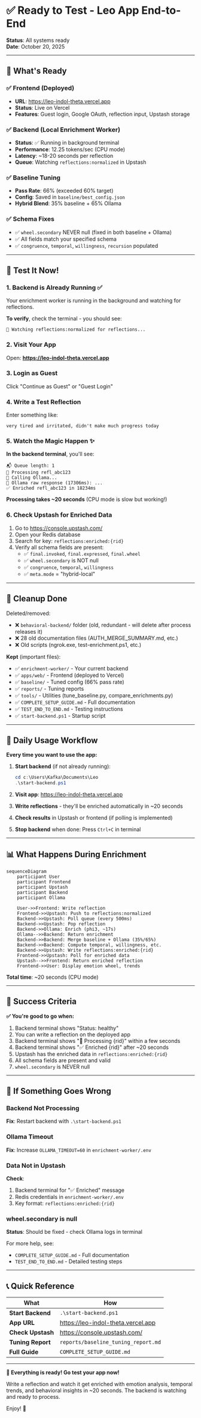 # ✅ Ready to Test - Leo App End-to-End

**Status**: All systems ready  
**Date**: October 20, 2025

---

## 🎯 What's Ready

### ✅ Frontend (Deployed)
- **URL**: https://leo-indol-theta.vercel.app
- **Status**: Live on Vercel
- **Features**: Guest login, Google OAuth, reflection input, Upstash storage

### ✅ Backend (Local Enrichment Worker)
- **Status**: ✅ Running in background terminal
- **Performance**: 12.25 tokens/sec (CPU mode)
- **Latency**: ~18-20 seconds per reflection
- **Queue**: Watching `reflections:normalized` in Upstash

### ✅ Baseline Tuning
- **Pass Rate**: 66% (exceeded 60% target)
- **Config**: Saved in `baseline/best_config.json`
- **Hybrid Blend**: 35% baseline + 65% Ollama

### ✅ Schema Fixes
- ✅ `wheel.secondary` NEVER null (fixed in both baseline + Ollama)
- ✅ All fields match your specified schema
- ✅ `congruence`, `temporal`, `willingness`, `recursion` populated

---

## 🚀 Test It Now!

### 1. Backend is Already Running ✅
Your enrichment worker is running in the background and watching for reflections.

**To verify**, check the terminal - you should see:
```
👀 Watching reflections:normalized for reflections...
```

### 2. Visit Your App
Open: **https://leo-indol-theta.vercel.app**

### 3. Login as Guest
Click "Continue as Guest" or "Guest Login"

### 4. Write a Test Reflection
Enter something like:
```
very tired and irritated, didn't make much progress today
```

### 5. Watch the Magic Happen ✨
**In the backend terminal**, you'll see:
```
📬 Queue length: 1
🔄 Processing refl_abc123
🤖 Calling Ollama...
📝 Ollama raw response (17306ms): ...
✅ Enriched refl_abc123 in 18234ms
```

**Processing takes ~20 seconds** (CPU mode is slow but working!)

### 6. Check Upstash for Enriched Data
1. Go to https://console.upstash.com/
2. Open your Redis database
3. Search for key: `reflections:enriched:{rid}`
4. Verify all schema fields are present:
   - ✅ `final.invoked`, `final.expressed`, `final.wheel`
   - ✅ `wheel.secondary` is NOT null
   - ✅ `congruence`, `temporal`, `willingness`
   - ✅ `meta.mode` = "hybrid-local"

---

## 📁 Cleanup Done

Deleted/removed:
- ❌ `behavioral-backend/` folder (old, redundant - will delete after process releases it)
- ❌ 28 old documentation files (AUTH_MERGE_SUMMARY.md, etc.)
- ❌ Old scripts (ngrok.exe, test-enrichment.ps1, etc.)

**Kept** (important files):
- ✅ `enrichment-worker/` - Your current backend
- ✅ `apps/web/` - Frontend (deployed to Vercel)
- ✅ `baseline/` - Tuned config (66% pass rate)
- ✅ `reports/` - Tuning reports
- ✅ `tools/` - Utilities (tune_baseline.py, compare_enrichments.py)
- ✅ `COMPLETE_SETUP_GUIDE.md` - Full documentation
- ✅ `TEST_END_TO_END.md` - Testing instructions
- ✅ `start-backend.ps1` - Startup script

---

## 🔄 Daily Usage Workflow

**Every time you want to use the app:**

1. **Start backend** (if not already running):
   ```powershell
   cd c:\Users\Kafka\Documents\Leo
   .\start-backend.ps1
   ```

2. **Visit app**: https://leo-indol-theta.vercel.app

3. **Write reflections** - they'll be enriched automatically in ~20 seconds

4. **Check results** in Upstash or frontend (if polling is implemented)

5. **Stop backend** when done: Press `Ctrl+C` in terminal

---

## 📊 What Happens During Enrichment

```mermaid
sequenceDiagram
    participant User
    participant Frontend
    participant Upstash
    participant Backend
    participant Ollama

    User->>Frontend: Write reflection
    Frontend->>Upstash: Push to reflections:normalized
    Backend->>Upstash: Poll queue (every 500ms)
    Backend->>Upstash: Pop reflection
    Backend->>Ollama: Enrich (phi3, ~17s)
    Ollama-->>Backend: Return enrichment
    Backend->>Backend: Merge baseline + Ollama (35%/65%)
    Backend->>Backend: Compute temporal, willingness, etc.
    Backend->>Upstash: Write reflections:enriched:{rid}
    Frontend->>Upstash: Poll for enriched data
    Upstash-->>Frontend: Return enriched reflection
    Frontend->>User: Display emotion wheel, trends
```

**Total time**: ~20 seconds (CPU mode)

---

## 🎯 Success Criteria

**✅ You're good to go when:**

1. Backend terminal shows "Status: healthy"
2. You can write a reflection on the deployed app
3. Backend terminal shows "🔄 Processing {rid}" within a few seconds
4. Backend terminal shows "✅ Enriched {rid}" after ~20 seconds
5. Upstash has the enriched data in `reflections:enriched:{rid}`
6. All schema fields are present and valid
7. `wheel.secondary` is NEVER null

---

## 🐛 If Something Goes Wrong

### Backend Not Processing
**Fix**: Restart backend with `.\start-backend.ps1`

### Ollama Timeout
**Fix**: Increase `OLLAMA_TIMEOUT=60` in `enrichment-worker/.env`

### Data Not in Upstash
**Check**: 
1. Backend terminal for "✅ Enriched" message
2. Redis credentials in `enrichment-worker/.env`
3. Key format: `reflections:enriched:{rid}`

### wheel.secondary is null
**Status**: Should be fixed - check Ollama logs in terminal

For more help, see:
- `COMPLETE_SETUP_GUIDE.md` - Full documentation
- `TEST_END_TO_END.md` - Detailed testing steps

---

## 📞 Quick Reference

| What | How |
|------|-----|
| **Start Backend** | `.\start-backend.ps1` |
| **App URL** | https://leo-indol-theta.vercel.app |
| **Check Upstash** | https://console.upstash.com/ |
| **Tuning Report** | `reports/baseline_tuning_report.md` |
| **Full Guide** | `COMPLETE_SETUP_GUIDE.md` |

---

**🎉 Everything is ready! Go test your app now!**

Write a reflection and watch it get enriched with emotion analysis, temporal trends, and behavioral insights in ~20 seconds. The backend is watching and ready to process.

Enjoy! 🚀
